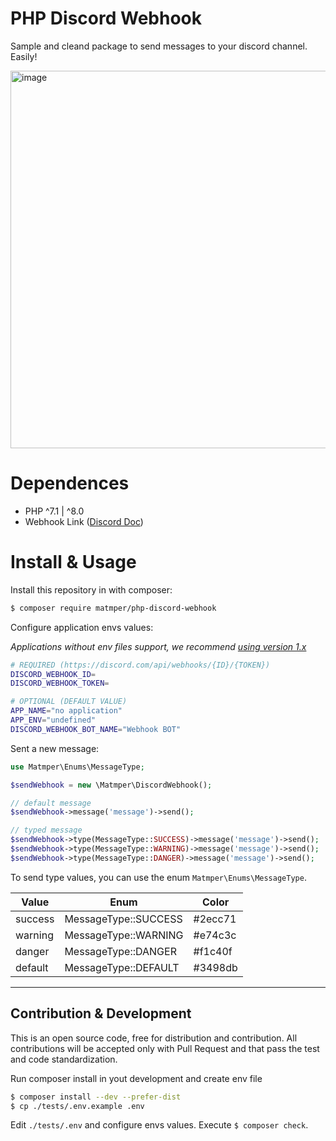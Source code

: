 # PHP Discord Webhook

Sample and cleand package to send messages to your discord channel. Easily!

<img width="604" alt="image" src="https://github.com/matmper/php-discord-webhook/assets/8351960/08ffca66-82d4-466b-b41d-f1802502786e">

# Dependences
- PHP ^7.1 | ^8.0
- Webhook Link ([Discord Doc](https://support.discord.com/hc/en-us/articles/228383668-Usando-Webhooks))

# Install & Usage

Install this repository in with composer:

```bash
$ composer require matmper/php-discord-webhook
````

Configure application envs values:

*Applications without env files support, we recommend [using version 1.x](https://github.com/matmper/php-discord-webhook/tree/1.1.0)*

```bash
# REQUIRED (https://discord.com/api/webhooks/{ID}/{TOKEN})
DISCORD_WEBHOOK_ID=
DISCORD_WEBHOOK_TOKEN=

# OPTIONAL (DEFAULT VALUE)
APP_NAME="no application"
APP_ENV="undefined"
DISCORD_WEBHOOK_BOT_NAME="Webhook BOT"
```

Sent a new message:
```php
use Matmper\Enums\MessageType;

$sendWebhook = new \Matmper\DiscordWebhook();

// default message
$sendWebhook->message('message')->send();

// typed message
$sendWebhook->type(MessageType::SUCCESS)->message('message')->send();
$sendWebhook->type(MessageType::WARNING)->message('message')->send();
$sendWebhook->type(MessageType::DANGER)->message('message')->send();
```

To send type values, you can use the enum `Matmper\Enums\MessageType`.

| Value | Enum | Color |
|--|--|--|
| success | MessageType::SUCCESS | #2ecc71 |
| warning | MessageType::WARNING | #e74c3c |
| danger | MessageType::DANGER | #f1c40f |
| default | MessageType::DEFAULT | #3498db |

---

## Contribution & Development

This is an open source code, free for distribution and contribution.
All contributions will be accepted only with Pull Request and that pass the test and code standardization.

Run composer install in yout development and create env file
```bash
$ composer install --dev --prefer-dist
$ cp ./tests/.env.example .env
```
Edit `./tests/.env` and configure envs values. Execute ```$ composer check```.